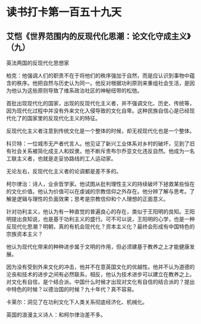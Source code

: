 读书打卡第一百五十九天
===

艾恺《世界范围内的反现代化思潮：论文化守成主义》（九）
---

英法两国的反现代化思想家

柏克：他强调人们的职责不在于将他们的秩序强加于自然，而是应认识到事物中蕴含的秩序。他把自然与历史认为同一。他反对根据功利原则来重组社会生活，是因为他认为这些原则导致了维系政治社区的神秘纽带的松弛。

首批出现现代化的国家，出现的反现代化主义者，并不强调文化、历史、传统等，因为现代化过程中并没有外来文化入侵导致的文化自卑。这种民族自信心是已经现代化了的国家里的反现代化主义的特征。

反现代化主义者注意到传统文化是一个整体的时候，却无视现代化也是一个整体。

科贝特：一位城市无产者代言人。他见证了新兴工业体系对乡村的破坏，见到了旧有社会关系被简化成主人和奴隶。他不断斥责布尔乔亚文化违反自然。他成为一名工联主义者，也就是走妥协路线的工人运动家。

无论左右，反现代化主义者的论调都是差不多的。

柯尔律治：诗人，业余哲学家。他试图从批判理性主义的持续破坏下拯救某些恒在的文化价值。他认为价值可以在虔诚的宗教信仰之外存在。他分辨了解与思考。了解是逻辑与理性的负面效果；思考是宗教信仰和个人理想的正面意义。

针对功利主义，他认为有一种直觉的普遍良心的存在，类似于王阳明的良知。王阳明提出良知说，也是基于功利主义的盛行。可不可以说，王阳明的心学，也是一种反现代化思潮？明朝，真的有机会现代化？资本主义化？最终会形成有中国特色的宗族资本主义？

他认为现代化带来的种种进步属于文明的作用，但必须建基于教养之上才能健康发展。

因为没有受到外来文化的冲击，他并不在意英国文化的优越性。他并不认为道德的沦丧和技术的进步之间有必然联系，相反，他认为技术进步可以建立在教养之上。对文化有自信，是个结合派。中国什么时候才出现对文化有自信的结合派的？提出中特色的时候？以德治国的时候？九十年代？真不容易。

卡莱尔：洞见了在功利文化下人类关系彻底经济化、机械化。

英国的浪漫主义诗人：和柯尔律治差不多。